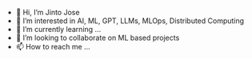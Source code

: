 - 👋 Hi, I’m Jinto Jose
- 👀 I’m interested in AI, ML, GPT, LLMs, MLOps, Distributed Computing
- 🌱 I’m currently learning ...
- 💞️ I’m looking to collaborate on ML based projects
- 📫 How to reach me ...

<!---
jj701/jj701 is a ✨ special ✨ repository because its `README.md` (this file) appears on your GitHub profile.
You can click the Preview link to take a look at your changes.
--->
